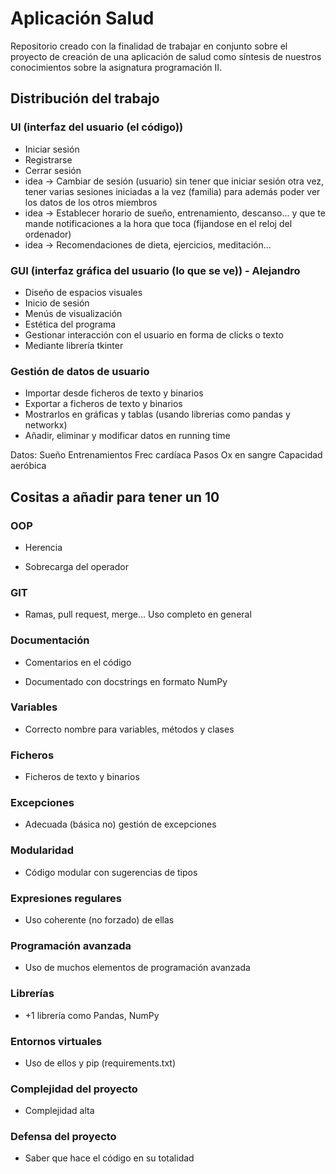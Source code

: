 # Aplicación Salud

Repositorio creado con la finalidad de trabajar en conjunto sobre el proyecto de creación de una aplicación de salud como síntesis de nuestros conocimientos sobre la asignatura programación II.

## Distribución del trabajo

### UI (interfaz del usuario (el código))

- Iniciar sesión
- Registrarse
- Cerrar sesión
- idea -> Cambiar de sesión (usuario) sin tener que iniciar sesión otra vez, tener varias sesiones iniciadas a la vez (familia) para además poder ver los datos de los otros miembros
- idea -> Establecer horario de sueño, entrenamiento, descanso... y que te mande notificaciones a la hora que toca (fijandose en el reloj del ordenador)
- idea -> Recomendaciones de dieta, ejercicios, meditación...

### GUI (interfaz gráfica del usuario (lo que se ve)) - Alejandro

- Diseño de espacios visuales
- Inicio de sesión
- Menús de visualización
- Estética del programa
- Gestionar interacción con el usuario en forma de clicks o texto
- Mediante librería tkinter
  
### Gestión de datos de usuario

- Importar desde ficheros de texto y binarios
- Exportar a ficheros de texto y binarios
- Mostrarlos en gráficas y tablas (usando librerias como pandas y networkx)
- Añadir, eliminar y modificar datos en running time
  
Datos:
Sueño
Entrenamientos
Frec cardíaca
Pasos
Ox en sangre
Capacidad aeróbica

## Cositas a añadir para tener un 10

### OOP

- Herencia

- Sobrecarga del operador

### GIT

- Ramas, pull request, merge... Uso completo en general

### Documentación

- Comentarios en el código

- Documentado con docstrings en formato NumPy

### Variables

- Correcto nombre para variables, métodos y clases

### Ficheros

- Ficheros de texto y binarios

### Excepciones

- Adecuada (básica no) gestión de excepciones

### Modularidad

- Código modular con sugerencias de tipos

### Expresiones regulares

- Uso coherente (no forzado) de ellas

### Programación avanzada

- Uso de muchos elementos de programación avanzada

### Librerías

- +1 librería como Pandas, NumPy

### Entornos virtuales

- Uso de ellos y pip (requirements.txt)

### Complejidad del proyecto

- Complejidad alta

### Defensa del proyecto

- Saber que hace el código en su totalidad
